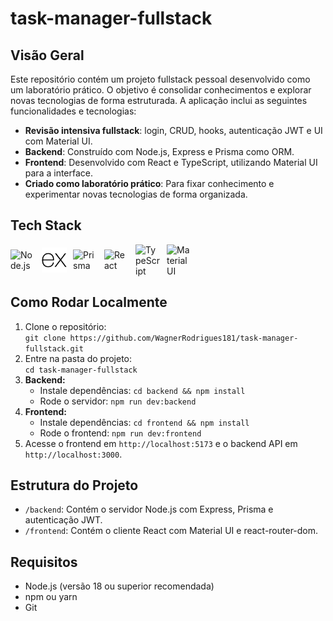 # task-manager-fullstack

## Visão Geral

Este repositório contém um projeto fullstack pessoal desenvolvido como um laboratório prático. O objetivo é consolidar conhecimentos e explorar novas tecnologias de forma estruturada. A aplicação inclui as seguintes funcionalidades e tecnologias:

- **Revisão intensiva fullstack**: login, CRUD, hooks, autenticação JWT e UI com Material UI.
- **Backend**: Construído com Node.js, Express e Prisma como ORM.
- **Frontend**: Desenvolvido com React e TypeScript, utilizando Material UI para a interface.
- **Criado como laboratório prático**: Para fixar conhecimento e experimentar novas tecnologias de forma organizada.

## Tech Stack

<div style="display: flex; gap: 10px; align-items: center;">
  <img src="https://cdn.jsdelivr.net/gh/devicons/devicon/icons/nodejs/nodejs-original.svg" alt="Node.js" width="40"/>
  <img src="https://raw.githubusercontent.com/devicons/devicon/master/icons/express/express-original.svg" alt="Express" width="40"/>
  <img src="https://cdn.jsdelivr.net/gh/devicons/devicon/icons/prisma/prisma-original.svg" alt="Prisma" width="40"/>
  <img src="https://cdn.jsdelivr.net/gh/devicons/devicon/icons/react/react-original.svg" alt="React" width="40"/>
  <img src="https://cdn.jsdelivr.net/gh/devicons/devicon/icons/typescript/typescript-original.svg" alt="TypeScript" width="40"/>
  <img src="https://cdn.jsdelivr.net/gh/devicons/devicon/icons/materialui/materialui-original.svg" alt="Material UI" width="40"/>
</div>

## Como Rodar Localmente

1. Clone o repositório:  
   `git clone https://github.com/WagnerRodrigues181/task-manager-fullstack.git`
2. Entre na pasta do projeto:  
   `cd task-manager-fullstack`
3. **Backend:**
   - Instale dependências: `cd backend && npm install`
   - Rode o servidor: `npm run dev:backend`
4. **Frontend:**
   - Instale dependências: `cd frontend && npm install`
   - Rode o frontend: `npm run dev:frontend`
5. Acesse o frontend em `http://localhost:5173` e o backend API em `http://localhost:3000`.

## Estrutura do Projeto

- `/backend`: Contém o servidor Node.js com Express, Prisma e autenticação JWT.
- `/frontend`: Contém o cliente React com Material UI e react-router-dom.

## Requisitos

- Node.js (versão 18 ou superior recomendada)
- npm ou yarn
- Git
